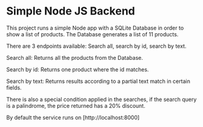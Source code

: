 # Simple Node JS Backend

This project runs a simple Node app with a SQLite Database in order to show a list of products.
The Database generates a list of 11 products.

There are 3 endpoints available: Search all, search by id, search by text.

Search all: Returns all the products from the Database.

Search by id: Returns one product where the id matches.

Search by text: Returns results according to a partial text match in certain fields.

There is also a special condition applied in the searches, if the search query is a palindrome, the price returned has a 20% discount.

By default the service runs on [http://localhost:8000]
